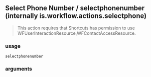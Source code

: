 
## Select Phone Number / selectphonenumber (internally is.workflow.actions.selectphone)


> This action requires that Shortcuts has permission to use WFUserInteractionResource,WFContactAccessResource.

### usage
`selectphonenumber `

### arguments

